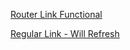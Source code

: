 <a data-routerlink="/data" href="/data" title="Link to Data Page">Router Link Functional</a>

[Regular Link - Will Refresh](/data "This will Refersh")
